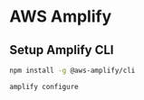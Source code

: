 # AWS Amplify

## Setup Amplify CLI

```bash
npm install -g @aws-amplify/cli
```

```bash
amplify configure
```
